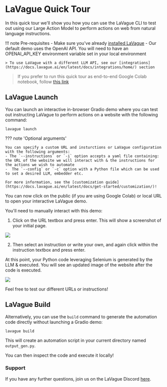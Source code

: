 # LaVague Quick Tour

In this quick tour we'll show you how you can use the LaVague CLI to test out using our Large Action Model to perform actions on web from natural language instructions.

!!! note Pre-requisites
    - Make sure you've already [installed LaVague](https://docs.lavague.ai/en/latest/docs/get-started/setting-up-la-vague/)
    - Our default demo uses the OpenAI API. You will need to have an OPENAI_API_KEY environment variable set in your local environment

    > To use LaVague with a different LLM API, see our [integrations](https://docs.lavague.ai/en/latest/docs/integrations/home/) section

> If you prefer to run this quick tour as end-to-end Google Colab notebook, follow [this link](https://colab.research.google.com/github/lavague-ai/lavague/blob/main/docs/docs/get-started/quick-tour-notebook/quick-tour.ipynb)

## LaVague Launch

You can launch an interactive in-browser Gradio demo where you can test out instructing LaVague to perform actions on a website with the following command:

`lavague launch`

??? note 'Optional arguments'

    You can specify a custom URL and insturctions or LaVague configuration with the following arguments:
    - The `--instructions` or `-i` option accepts a yaml file containing: the URL of the website we will interact with & the instructions for the actions we wish to automate
    -  The `--config` or `-c` option with a Python file which can be used to set a desired LLM, embedder etc.

    For more information, see the [customization guide](https://docs.lavague.ai/en/latest/docs/get-started/customization/)!

You can now click on the public (if you are using Google Colab) or local URL to open your interactive LaVague demo.

You'll need to manually interact with this demo:

1) Click on the URL textbox and press enter. This will show a screenshot of your initial page.

<img src="https://raw.githubusercontent.com/lavague-ai/LaVague/main/docs/assets/launch_1_openai_py.png" />

2) Then select an instruction or write your own, and again click within the instruction textbox and press enter.

At this point, your Python code leveraging Selenium is generated by the LLM & executed. You will see an updated image of the website after the code is executed.

<img src="https://raw.githubusercontent.com/lavague-ai/LaVague/main/docs/assets/launch_2_openai_py.png" />

Feel free to test our different URLs or instructions!

## LaVague Build

Alternatively, you can use the `build` command to generate the automation code directly without launching a Gradio demo:

`lavague build`

This will create an automation script in your current directory named `output_gen.py`.

You can then inspect the code and execute it locally!

### Support

If you have any further questions, join us on the LaVague Discord [here](https://discord.com/invite/SDxn9KpqX9).